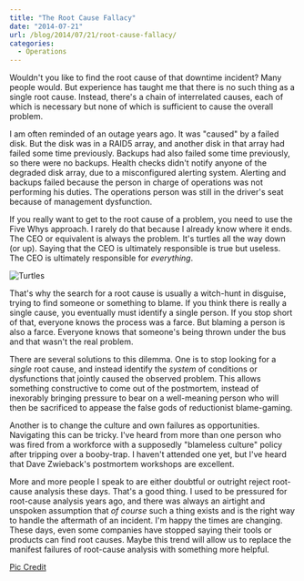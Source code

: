 ```yaml
---
title: "The Root Cause Fallacy"
date: "2014-07-21"
url: /blog/2014/07/21/root-cause-fallacy/
categories:
  - Operations
---
```


Wouldn't you like to find the root cause of that downtime incident? Many people
would. But experience has taught me that there is no such thing as a single root
cause. Instead, there's a chain of interrelated causes, each of which is
necessary but none of which is sufficient to cause the overall problem.

I am often reminded of an outage years ago. It was "caused" by a failed disk.
But the disk was in a RAID5 array, and another disk in that array had failed
some time previously. Backups had also failed some time previously, so there
were no backups. Health checks didn't notify anyone of the degraded disk array,
due to a misconfigured alerting system. Alerting and backups failed because the
person in charge of operations was not performing his duties.  The operations
person was still in the driver's seat because of management dysfunction.

If you really want to get to the root cause of a problem, you need to use the
Five Whys approach. I rarely do that because I already know where it ends. The
CEO or equivalent is always the problem. It's turtles all the way down (or up).
Saying that the CEO is ultimately responsible is true but useless. The CEO is
ultimately responsible for *everything*.

![Turtles](/media/2014/07/turtles.jpg)

That's why the search for a root cause is usually a witch-hunt in disguise, trying
to find someone or something to blame. If you think there is really a single
cause, you eventually must identify a single person. If you stop short of that,
everyone knows the process was a farce. But blaming a person is also a farce.
Everyone knows that someone's being thrown under the bus and that wasn't the
real problem.

There are several solutions to this dilemma. One is to stop looking for a
*single* root cause, and instead identify the *system* of conditions or
dysfunctions that jointly caused the observed problem. This allows something
constructive to come out of the postmortem, instead of inexorably bringing
pressure to bear on a well-meaning person who will then be sacrificed to appease
the false gods of reductionist blame-gaming.

Another is to change the culture and own failures as opportunities. Navigating
this can be tricky. I've heard from more than one person who was fired from a
workforce with a supposedly "blameless culture" policy after tripping over a
booby-trap. I haven't attended one yet, but I've heard that Dave Zwieback's
postmortem workshops are excellent.

More and more people I speak to are either doubtful or outright reject
root-cause analysis these days. That's a good thing. I used to be pressured for
root-cause analysis years ago, and there was always an airtight and unspoken
assumption that *of course* such a thing exists and is the right way to handle
the aftermath of an incident. I'm happy the times are changing. These days, even
some companies have stopped saying their tools or products can find root causes.
Maybe this trend will allow us to replace the manifest failures of root-cause
analysis with something more helpful.

[Pic Credit](https://www.flickr.com/photos/animaltourism/5096371069/)
